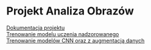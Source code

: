 # Projekt Analiza Obrazów
[Dokumentacja projektu](https://github.com/Chemafiz/Projekt-AO/blob/main/dokumentacja.pdf)  
[Trenowanie modelu uczenia nadzorowanego](https://github.com/Chemafiz/Projekt-AO/blob/main/trained_models/model_ML.ipynb)  
[Trenowanie modelów CNN oraz z augmentacją danych](https://github.com/Chemafiz/Projekt-AO/blob/main/trained_models/model_ML.ipynb)


